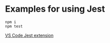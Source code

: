 # Examples for using Jest

```shell
npm i
npm test
```

[VS Code Jest extension](https://marketplace.visualstudio.com/items?itemName=Orta.vscode-jest)

